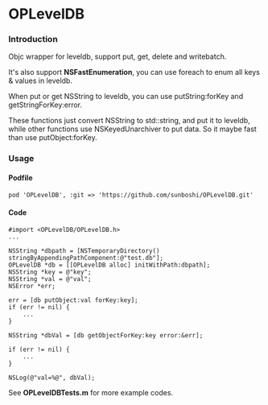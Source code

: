 # OPLevelDB

### Introduction
Objc wrapper for leveldb, support put, get, delete and writebatch.

It's also support **NSFastEnumeration**, you can use foreach to enum all keys & values in leveldb.

When put or get NSString to leveldb, you can use putString:forKey and getStringForKey:error.

These functions just convert NSString to std::string, and put it to leveldb, while other functions
use NSKeyedUnarchiver to put data. So it maybe fast than use putObject:forKey.

### Usage

#### Podfile

    pod 'OPLevelDB', :git => 'https://github.com/sunboshi/OPLevelDB.git'

#### Code

    #import <OPLevelDB/OPLevelDB.h>
    ...

    NSString *dbpath = [NSTemporaryDirectory() stringByAppendingPathComponent:@"test.db"];
    OPLevelDB *db = [[OPLevelDB alloc] initWithPath:dbpath];
    NSString *key = @"key";
    NSString *val = @"val";
    NSError *err;

    err = [db putObject:val forKey:key];
    if (err != nil) {
        ...
    }

    NSString *dbVal = [db getObjectForKey:key error:&err];

    if (err != nil) {
        ...
    }

    NSLog(@"val=%@", dbVal);


See **OPLevelDBTests.m** for more example codes.
